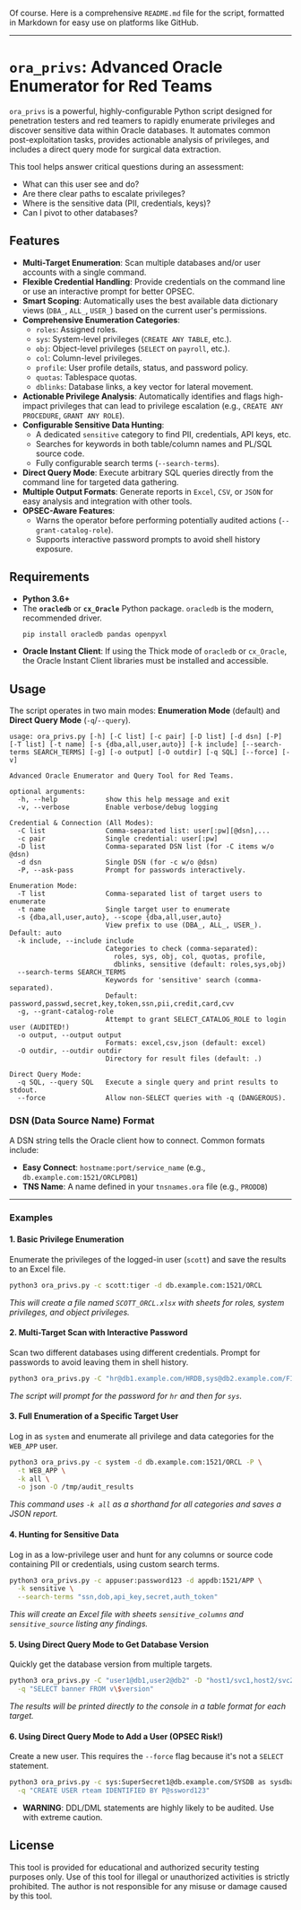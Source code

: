 Of course. Here is a comprehensive `README.md` file for the script, formatted in Markdown for easy use on platforms like GitHub.

---

# `ora_privs`: Advanced Oracle Enumerator for Red Teams

`ora_privs` is a powerful, highly-configurable Python script designed for penetration testers and red teamers to rapidly enumerate privileges and discover sensitive data within Oracle databases. It automates common post-exploitation tasks, provides actionable analysis of privileges, and includes a direct query mode for surgical data extraction.

This tool helps answer critical questions during an assessment:
- What can this user see and do?
- Are there clear paths to escalate privileges?
- Where is the sensitive data (PII, credentials, keys)?
- Can I pivot to other databases?

## Features

- **Multi-Target Enumeration**: Scan multiple databases and/or user accounts with a single command.
- **Flexible Credential Handling**: Provide credentials on the command line or use an interactive prompt for better OPSEC.
- **Smart Scoping**: Automatically uses the best available data dictionary views (`DBA_`, `ALL_`, `USER_`) based on the current user's permissions.
- **Comprehensive Enumeration Categories**:
  - `roles`: Assigned roles.
  - `sys`: System-level privileges (`CREATE ANY TABLE`, etc.).
  - `obj`: Object-level privileges (`SELECT` on `payroll`, etc.).
  - `col`: Column-level privileges.
  - `profile`: User profile details, status, and password policy.
  - `quotas`: Tablespace quotas.
  - `dblinks`: Database links, a key vector for lateral movement.
- **Actionable Privilege Analysis**: Automatically identifies and flags high-impact privileges that can lead to privilege escalation (e.g., `CREATE ANY PROCEDURE`, `GRANT ANY ROLE`).
- **Configurable Sensitive Data Hunting**:
  - A dedicated `sensitive` category to find PII, credentials, API keys, etc.
  - Searches for keywords in both table/column names and PL/SQL source code.
  - Fully configurable search terms (`--search-terms`).
- **Direct Query Mode**: Execute arbitrary SQL queries directly from the command line for targeted data gathering.
- **Multiple Output Formats**: Generate reports in `Excel`, `CSV`, or `JSON` for easy analysis and integration with other tools.
- **OPSEC-Aware Features**:
  - Warns the operator before performing potentially audited actions (`--grant-catalog-role`).
  - Supports interactive password prompts to avoid shell history exposure.

## Requirements

- **Python 3.6+**
- The **`oracledb`** or **`cx_Oracle`** Python package. `oracledb` is the modern, recommended driver.
  ```bash
  pip install oracledb pandas openpyxl
  ```
- **Oracle Instant Client**: If using the Thick mode of `oracledb` or `cx_Oracle`, the Oracle Instant Client libraries must be installed and accessible.

## Usage

The script operates in two main modes: **Enumeration Mode** (default) and **Direct Query Mode** (`-q`/`--query`).

```
usage: ora_privs.py [-h] [-C list] [-c pair] [-D list] [-d dsn] [-P] [-T list] [-t name] [-s {dba,all,user,auto}] [-k include] [--search-terms SEARCH_TERMS] [-g] [-o output] [-O outdir] [-q SQL] [--force] [-v]

Advanced Oracle Enumerator and Query Tool for Red Teams.

optional arguments:
  -h, --help            show this help message and exit
  -v, --verbose         Enable verbose/debug logging

Credential & Connection (All Modes):
  -C list               Comma-separated list: user[:pw][@dsn],...
  -c pair               Single credential: user[:pw]
  -D list               Comma-separated DSN list (for -C items w/o @dsn)
  -d dsn                Single DSN (for -c w/o @dsn)
  -P, --ask-pass        Prompt for passwords interactively.

Enumeration Mode:
  -T list               Comma-separated list of target users to enumerate
  -t name               Single target user to enumerate
  -s {dba,all,user,auto}, --scope {dba,all,user,auto}
                        View prefix to use (DBA_, ALL_, USER_). Default: auto
  -k include, --include include
                        Categories to check (comma-separated):
                          roles, sys, obj, col, quotas, profile,
                          dblinks, sensitive (default: roles,sys,obj)
  --search-terms SEARCH_TERMS
                        Keywords for 'sensitive' search (comma-separated).
                        Default: password,passwd,secret,key,token,ssn,pii,credit,card,cvv
  -g, --grant-catalog-role
                        Attempt to grant SELECT_CATALOG_ROLE to login user (AUDITED!)
  -o output, --output output
                        Formats: excel,csv,json (default: excel)
  -O outdir, --outdir outdir
                        Directory for result files (default: .)

Direct Query Mode:
  -q SQL, --query SQL   Execute a single query and print results to stdout.
  --force               Allow non-SELECT queries with -q (DANGEROUS).

```

### DSN (Data Source Name) Format

A DSN string tells the Oracle client how to connect. Common formats include:
- **Easy Connect**: `hostname:port/service_name` (e.g., `db.example.com:1521/ORCLPDB1`)
- **TNS Name**: A name defined in your `tnsnames.ora` file (e.g., `PRODDB`)

---

### Examples

#### 1. Basic Privilege Enumeration
Enumerate the privileges of the logged-in user (`scott`) and save the results to an Excel file.

```bash
python3 ora_privs.py -c scott:tiger -d db.example.com:1521/ORCL
```
*This will create a file named `SCOTT_ORCL.xlsx` with sheets for roles, system privileges, and object privileges.*

#### 2. Multi-Target Scan with Interactive Password
Scan two different databases using different credentials. Prompt for passwords to avoid leaving them in shell history.

```bash
python3 ora_privs.py -C "hr@db1.example.com/HRDB,sys@db2.example.com/FINDB as sysdba" -P
```
*The script will prompt for the password for `hr` and then for `sys`.*

#### 3. Full Enumeration of a Specific Target User
Log in as `system` and enumerate all privilege and data categories for the `WEB_APP` user.

```bash
python3 ora_privs.py -c system -d db.example.com:1521/ORCL -P \
  -t WEB_APP \
  -k all \
  -o json -O /tmp/audit_results
```
*This command uses `-k all` as a shorthand for all categories and saves a JSON report.*

#### 4. Hunting for Sensitive Data
Log in as a low-privilege user and hunt for any columns or source code containing PII or credentials, using custom search terms.

```bash
python3 ora_privs.py -c appuser:password123 -d appdb:1521/APP \
  -k sensitive \
  --search-terms "ssn,dob,api_key,secret,auth_token"
```
*This will create an Excel file with sheets `sensitive_columns` and `sensitive_source` listing any findings.*

#### 5. Using Direct Query Mode to Get Database Version
Quickly get the database version from multiple targets.

```bash
python3 ora_privs.py -C "user1@db1,user2@db2" -D "host1/svc1,host2/svc2" -P \
  -q "SELECT banner FROM v\$version"
```
*The results will be printed directly to the console in a table format for each target.*

#### 6. Using Direct Query Mode to Add a User (OPSEC Risk!)
Create a new user. This requires the `--force` flag because it's not a `SELECT` statement.

```bash
python3 ora_privs.py -c sys:SuperSecret1@db.example.com/SYSDB as sysdba --force \
  -q "CREATE USER rteam IDENTIFIED BY P@ssword123"
```
* **WARNING**: DDL/DML statements are highly likely to be audited. Use with extreme caution.

## License

This tool is provided for educational and authorized security testing purposes only. Use of this tool for illegal or unauthorized activities is strictly prohibited. The author is not responsible for any misuse or damage caused by this tool.
